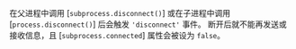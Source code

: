 <!-- YAML
added: v0.7.2
-->

在父进程中调用 [`subprocess.disconnect()`] 或在子进程中调用 [`process.disconnect()`] 后会触发 `'disconnect'` 事件。
断开后就不能再发送或接收信息，且 [`subprocess.connected`] 属性会被设为 `false`。

